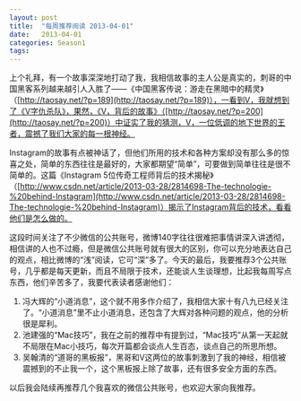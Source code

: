 ```yaml
---
layout: post
title:  "每周推荐阅读 2013-04-01"
date:   2013-04-01
categories: Season1
tags:
---
```


上个礼拜，有一个故事深深地打动了我，我相信故事的主人公是真实的，刺哥的中国黑客系列越来越引人入胜了——《中国黑客传说：游走在黑暗中的精灵》（[http://taosay.net/?p=189](http://taosay.net/?p=189)），一看到V，我就想到了《V字仇杀队》，果然，《V，背后的故事》（[http://taosay.net/?p=200](http://taosay.net/?p=200)）中证实了我的猜测，V，一位低调的地下世界的王者，震撼了我们大家的每一根神经。

Instagram的故事有点被神话了，但他们所用的技术和各种方案却没有那么多的惊喜之处，简单的东西往往是最好的，大家都期望“简单”，可要做到简单往往是很不简单的。这篇《Instagram 5位传奇工程师背后的技术揭秘》（[http://www.csdn.net/article/2013-03-28/2814698-The-technologie-%20behind-Instagram](http://www.csdn.net/article/2013-03-28/2814698-The-technologie-%20behind-Instagram)）揭示了Instagram背后的技术，看看他们是怎么做的。

这段时间关注了不少微信的公共账号，微博140字往往很难把事情讲深入讲透彻，相信讲的人也不过瘾，但是微信公共账号就有很大的区别，你可以充分地表达自己的观点，相比微博的“浅”阅读，它可“深”多了。今天的最后，我要推荐3个公共账号，几乎都是每天更新，而且不局限于技术，还能谈人生谈理想，比起我每周写点东西，他们辛苦多了，我要代表读者感谢他们：

1. 冯大辉的“小道消息”，这个就不用多作介绍了，我相信大家十有八九已经关注了。“小道消息”里不止小道消息，还包含了大辉对各种问题的观点，他的分析很是犀利。
2. 池建强的“Mac技巧”，我在之前的推荐中有提到过，“Mac技巧”从第一天起就不局限在Mac小技巧，每次开篇都会谈点人生百态，谈点自己的所思所想。
3. 吴翰清的“道哥的黑板报”，黑哥和V这两位的故事刺激到了我的神经，相信被震撼到的不止我一个，这个黑板报上除了故事，还有很多安全方面的东西。

以后我会陆续再推荐几个我喜欢的微信公共账号，也欢迎大家向我推荐。
